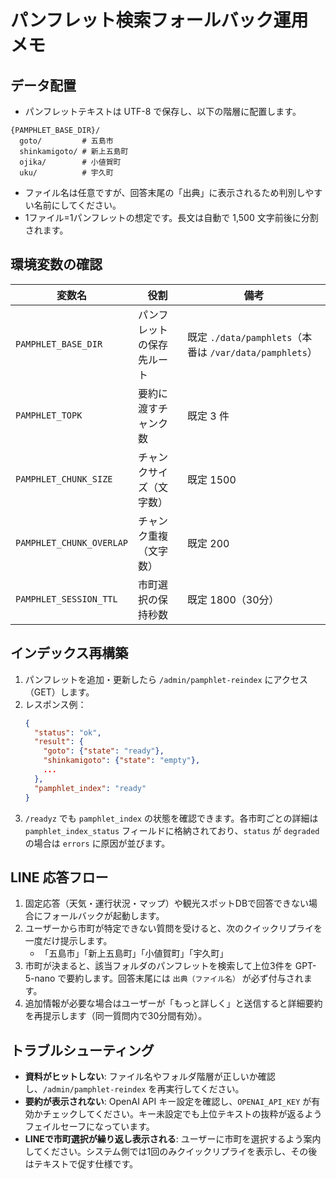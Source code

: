 # パンフレット検索フォールバック運用メモ

## データ配置

- パンフレットテキストは UTF-8 で保存し、以下の階層に配置します。

```
{PAMPHLET_BASE_DIR}/
  goto/         # 五島市
  shinkamigoto/ # 新上五島町
  ojika/        # 小値賀町
  uku/          # 宇久町
```

- ファイル名は任意ですが、回答末尾の「出典」に表示されるため判別しやすい名前にしてください。
- 1ファイル=1パンフレットの想定です。長文は自動で 1,500 文字前後に分割されます。

## 環境変数の確認

| 変数名 | 役割 | 備考 |
| ------ | ---- | ---- |
| `PAMPHLET_BASE_DIR` | パンフレットの保存先ルート | 既定 `./data/pamphlets`（本番は `/var/data/pamphlets`） |
| `PAMPHLET_TOPK` | 要約に渡すチャンク数 | 既定 3 件 |
| `PAMPHLET_CHUNK_SIZE` | チャンクサイズ（文字数） | 既定 1500 |
| `PAMPHLET_CHUNK_OVERLAP` | チャンク重複（文字数） | 既定 200 |
| `PAMPHLET_SESSION_TTL` | 市町選択の保持秒数 | 既定 1800（30分） |

## インデックス再構築

1. パンフレットを追加・更新したら `/admin/pamphlet-reindex` にアクセス（GET）します。
2. レスポンス例：
   ```json
   {
     "status": "ok",
     "result": {
       "goto": {"state": "ready"},
       "shinkamigoto": {"state": "empty"},
       ...
     },
     "pamphlet_index": "ready"
   }
   ```
3. `/readyz` でも `pamphlet_index` の状態を確認できます。各市町ごとの詳細は `pamphlet_index_status` フィールドに格納されており、`status` が `degraded` の場合は `errors` に原因が並びます。

## LINE 応答フロー

1. 固定応答（天気・運行状況・マップ）や観光スポットDBで回答できない場合にフォールバックが起動します。
2. ユーザーから市町が特定できない質問を受けると、次のクイックリプライを一度だけ提示します。
   - 「五島市」「新上五島町」「小値賀町」「宇久町」
3. 市町が決まると、該当フォルダのパンフレットを検索して上位3件を GPT-5-nano で要約します。回答末尾には `出典（ファイル名）` が必ず付与されます。
4. 追加情報が必要な場合はユーザーが「もっと詳しく」と送信すると詳細要約を再提示します（同一質問内で30分間有効）。

## トラブルシューティング

- **資料がヒットしない**: ファイル名やフォルダ階層が正しいか確認し、`/admin/pamphlet-reindex` を再実行してください。
- **要約が表示されない**: OpenAI API キー設定を確認し、`OPENAI_API_KEY` が有効かチェックしてください。キー未設定でも上位テキストの抜粋が返るようフェイルセーフになっています。
- **LINEで市町選択が繰り返し表示される**: ユーザーに市町を選択するよう案内してください。システム側では1回のみクイックリプライを表示し、その後はテキストで促す仕様です。
